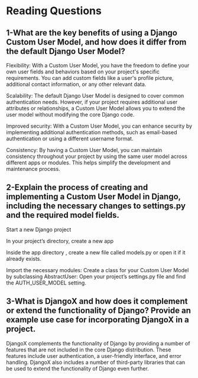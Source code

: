 # Reading Questions

## 1-What are the key benefits of using a Django Custom User Model, and how does it differ from the default Django User Model?

Flexibility: With a Custom User Model, you have the freedom to define your own user fields and behaviors based on your project's specific requirements. You can add custom fields like a user's profile picture, additional contact information, or any other relevant data.

Scalability: The default Django User Model is designed to cover common authentication needs. However, if your project requires additional user attributes or relationships, a Custom User Model allows you to extend the user model without modifying the core Django code.

Improved security: With a Custom User Model, you can enhance security by implementing additional authentication methods, such as email-based authentication or using a different username format.

Consistency: By having a Custom User Model, you can maintain consistency throughout your project by using the same user model across different apps or modules. This helps simplify the development and maintenance process.


## 2-Explain the process of creating and implementing a Custom User Model in Django, including the necessary changes to settings.py and the required model fields.

Start a new Django project


In your project’s directory, create a new app


Inside the app directory , create a new file called models.py or open it if it already exists.


Import the necessary modules:
Create a class for your Custom User Model by subclassing AbstractUser:
Open your project’s settings.py file and find the AUTH_USER_MODEL setting.

## 3-What is DjangoX and how does it complement or extend the functionality of Django? Provide an example use case for incorporating DjangoX in a project.


DjangoX complements the functionality of Django by providing a number of features that are not included in the core Django distribution. These features include user authentication, a user-friendly interface, and error handling. DjangoX also includes a number of third-party libraries that can be used to extend the functionality of Django even further.